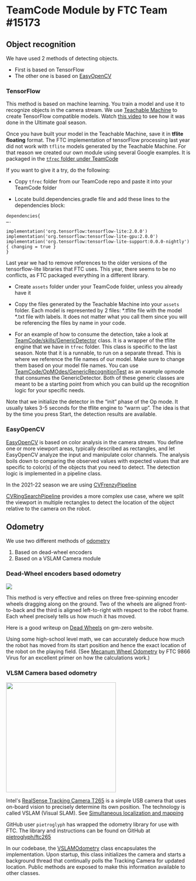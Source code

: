 # TeamCode Module by FTC Team #15173

## Object recognition
We have used 2 methods of detecting objects. 
* First is based on TensorFlow
* The other one is based on [EasyOpenCV](https://github.com/OpenFTC/EasyOpenCV)


### TensorFlow
This method is based on machine learning. You train a model and use it to recognize objects in the camera stream.
We use [Teachable Machine](https://teachablemachine.withgoogle.com/train) to create TensorFlow compatible models. 
Watch [this video](https://www.youtube.com/watch?v=aeMWWvteF2U) to see how it was done in the Ultimate goal season.

Once you have built your model in the Teachable Machine, save it in **tflite floating** format.
The FTC implementation of tensorFlow processing last year did not work with `tflite` models generated by the Teachable Machine. For that reason we created our own module using several Google examples.
It is packaged in the [`tfrec` folder under TeamCode](https://github.com/MHSRoboticEagles/FtcRobotController/tree/1ad8e47f8932f2b5aa500d87c877d4dcd73968a8/TeamCode/src/main/java/org/firstinspires/ftc/teamcode/tfrec)


If you want to give it a try, do the following:

* Copy `tfrec` folder from our TeamCode repo and paste it into your TeamCode folder

* Locate build.dependencies.gradle file and add these lines to the dependencies block:
```
dependencies{
….

implementation('org.tensorflow:tensorflow-lite:2.0.0')
implementation('org.tensorflow:tensorflow-lite-gpu:2.0.0')
implementation('org.tensorflow:tensorflow-lite-support:0.0.0-nightly') { changing = true }
}
```

Last year we had to remove references to the older versions of the tensorflow-lite libraries that FTC uses. 
This year, there seems to be no conflicts, as FTC packaged everything in a different library. 

* Create `assets` folder under your TeamCode folder, unless you already have it
* Copy the files generated by the Teachable Machine into your `assets` folder. Each model is represented by 2 files:
    *.tflite file with the model
    *.txt file with labels.
It does not matter what you call them since you will be referencing the files by name in your code.

* For an example of how to consume the detection, take a look at [TeamCode/skills/GenericDetector](https://github.com/MHSRoboticEagles/FtcRobotController/blob/1ad8e47f8932f2b5aa500d87c877d4dcd73968a8/TeamCode/src/main/java/org/firstinspires/ftc/teamcode/skills/GenericDetector.java) class.
It is a wrapper of the tflite engine that we have in `tfrec` folder. This class is specific to the last season. Note that it is a runnable, to run on a separate thread. This is where we reference the file names of our model. Make sure to change them based on your model file names.
You can use [TeamCode/OpMOdes/GenericRecognitionTest](https://github.com/MHSRoboticEagles/FtcRobotController/blob/1ad8e47f8932f2b5aa500d87c877d4dcd73968a8/TeamCode/src/main/java/org/firstinspires/ftc/teamcode/OpModes/GenericRecognitionTest.java) as an example opmode that consumes the GenericDetector.
Both of these generic classes are meant to be a starting point from which you can build up the recognition logic for your specific needs.

Note that we initialize the detector in the “init” phase of the Op mode. 
It usually takes 3-5 seconds for the tflite engine to “warm up”. The idea is that by the time you press Start, the detection results are available.

### EasyOpenCV

[EasyOpenCV](https://github.com/OpenFTC/EasyOpenCV) is based on color analysis in the camera stream.
You define one or more viewport areas, typically described as rectangles, and let EasyOpenCV analyze the input and manipulate color channels. The analysis boils down to comparing the observed values with expected values that are specific to color(s) of the objects that you need to detect.
The detection logic is implemented in a pipeline class. 

In the 2021-22 season we are using [CVFrenzyPipeline](https://github.com/MHSRoboticEagles/FtcRobotController/blob/1ad8e47f8932f2b5aa500d87c877d4dcd73968a8/TeamCode/src/main/java/org/firstinspires/ftc/teamcode/CVRec/CVFrenzyPipeline.java)

[CVRingSearchPipeline](https://github.com/MHSRoboticEagles/FtcRobotController/blob/1ad8e47f8932f2b5aa500d87c877d4dcd73968a8/TeamCode/src/main/java/org/firstinspires/ftc/teamcode/CVRec/CVRingSearchPipeline.java) provides a more complex use case, where we split the viewport in multiple rectangles to detect the location of the object relative to the camera on the robot.

## Odometry

We use two different methods of [odometry](https://en.wikipedia.org/wiki/Odometry)
1. Based on dead-wheel encoders
2. Based on a VSLAM Camera module

### Dead-Wheel encoders based odometry

<p>
    <img src="https://d2t1xqejof9utc.cloudfront.net/screenshots/pics/8ea4c81c560b3f2f6fdb75d43c890e09/small.JPG"/>
</p>

This method is very effective and relies on three free-spinning encoder wheels dragging along on the ground. 
Two of the wheels are aligned front-to-back and the third is aligned left-to-right with respect to the robot frame.
Each wheel precisely tells us how much it has moved. 

Here is a good writeup on [Dead Wheels](https://gm0.org/en/latest/docs/robot-design/dead-wheels.html) on gm-zero website.

Using some high-school level math, we can accurately deduce how much the robot has moved from its start position and hence the exact location of the robot on the playing field.
(See [Mecanum Wheel Odometry](https://chsftcrobotics.weebly.com/uploads/1/2/3/6/123696510/odometry.pdf) by FTC 9866 Virus for an excellent primer on how the calculations work.)


### VLSM Camera based odometry

<p>
    <img src="https://www.intelrealsense.com/wp-content/uploads/2019/02/intel_realsense_tracking_camera_photo_angle_1_675x450.png" width="300px"/>
</p>

Intel's [RealSense Tracking Camera T265](https://www.intelrealsense.com/tracking-camera-t265/) is a simple USB camera that uses on-board vision to precisely determine its own position.
The technology is called VSLAM (Visual SLAM). See [Simultaneous localization and mapping](https://en.wikipedia.org/wiki/Simultaneous_localization_and_mapping)

GitHub user `pietroglyph` has wrapped the odometry library for use with FTC. 
The library and instructions can be found on GitHub at [pietroglyph/ftc265](https://github.com/pietroglyph/ftc265) 

In our codebase, the [VSLAMOdometry](https://github.com/MHSRoboticEagles/FtcRobotController/blob/master/TeamCode/src/main/java/org/firstinspires/ftc/teamcode/odometry/VSlamOdometry.java) class encapsulates the implementation. Upon startup, this class initializes the camera and starts a background thread that continually polls the Tracking Camera for updated location. Public methods are exposed to make this information available to other classes.

